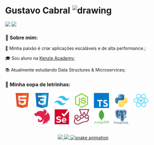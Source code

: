# Gustavo Cabral <img src="https://camo.githubusercontent.com/fb070d9f71a64edbafed08519130d75e7e0a0a69665d50d94ad095157f702e59/68747470733a2f2f6d656469612e67697068792e636f6d2f6d656469612f6d47634e6a736657416a593541455a4e77362f67697068792e676966" alt="drawing" width="50"/>

<div>
<a href = "mailto:imgustacabral@gmail.com"><img src="https://img.shields.io/badge/Gmail-D14836?style=for-the-badge&logo=gmail&logoColor=white" target="_blank"></a>
<a href="https://www.linkedin.com/in/gustavo-sales-8467ab260" target="_blank"><img src="https://img.shields.io/badge/-LinkedIn-%230077B5?style=for-the-badge&logo=linkedin&logoColor=white" target="_blank"></a>   
</div>

### 📓 Sobre mim:
<div display="inline-block">
 <p align="left">🧟 Minha paixão é criar aplicações escaláveis e de alta performance.;</p>
 <p align="left">🎓 Sou aluno na <a href="https://kenzie.com.br/">Kenzie Academy</a>;</p>
 <p align="left">📚 Atualmente estudando Data Structures & Microservices;</p>
</div>

### 🚀 Minha sopa de letrinhas: 
<div align="center"> <img src="https://raw.githubusercontent.com/devicons/devicon/master/icons/html5/html5-original.svg" alt="HTML5" width="50" height="50" style="margin-right: 10px"/>
<img src="https://raw.githubusercontent.com/devicons/devicon/master/icons/css3/css3-original.svg" alt="CSS3" width="50" height="50" style="margin-right: 10px"/>
 <img src="https://raw.githubusercontent.com/devicons/devicon/master/icons/tailwindcss/tailwindcss-plain.svg" alt="Tailwind CSS" width="50" height="50" style="margin-right: 10px"/>
<img src="https://raw.githubusercontent.com/devicons/devicon/master/icons/nodejs/nodejs-plain.svg" alt="Node.js" width="50" height="50" style="margin-right: 10px"/>
<img src="https://raw.githubusercontent.com/devicons/devicon/master/icons/typescript/typescript-original.svg" alt="TypeScript" width="50" height="50" style="margin-right: 10px"/>
<img src="https://raw.githubusercontent.com/devicons/devicon/master/icons/python/python-original.svg" alt="Python" width="50" height="50" style="margin-right: 10px"/>
<img src="https://raw.githubusercontent.com/devicons/devicon/master/icons/react/react-original.svg" alt="React" width="50" height="50" style="margin-right: 10px"/>
<img src="https://raw.githubusercontent.com/devicons/devicon/master/icons/nestjs/nestjs-plain.svg" alt="NestJS" width="50" height="50" style="margin-right: 10px"/>
<img src="https://raw.githubusercontent.com/devicons/devicon/master/icons/selenium/selenium-original.svg" alt="Selenium" width="50" height="50" style="margin-right: 10px"/>
<img src="https://raw.githubusercontent.com/devicons/devicon/master/icons/jest/jest-plain.svg" alt="Jest" width="50" height="50" style="margin-right: 10px"/>
 <img src="https://raw.githubusercontent.com/devicons/devicon/master/icons/mongodb/mongodb-plain-wordmark.svg" alt="MongoDB" width="50" height="50" style="margin-right: 10px"/>
 <img src="https://raw.githubusercontent.com/devicons/devicon/master/icons/postgresql/postgresql-plain-wordmark.svg" alt="PostgreSQL" width="50" height="50" style="margin-right: 10px"/>
 </div>
 
 ##
<div align="center">
<a href="https://github.com/imgustacabral">
<img height="180em" src="https://github-readme-stats.vercel.app/api/top-langs/?username=imgustacabral&layout=compact&langs_count=7&theme=dracula"/>
<img height="180em" src="https://github-readme-stats.vercel.app/api?username=imgustacabral&show_icons=true&theme=dracula&include_all_commits=true&count_private=true"/>
<img src="https://github.com/imgustacabral/imgustacabral/blob/output/github-contribution-grid-snake.svg" alt="snake animation"/>
</div>

<center></center>

